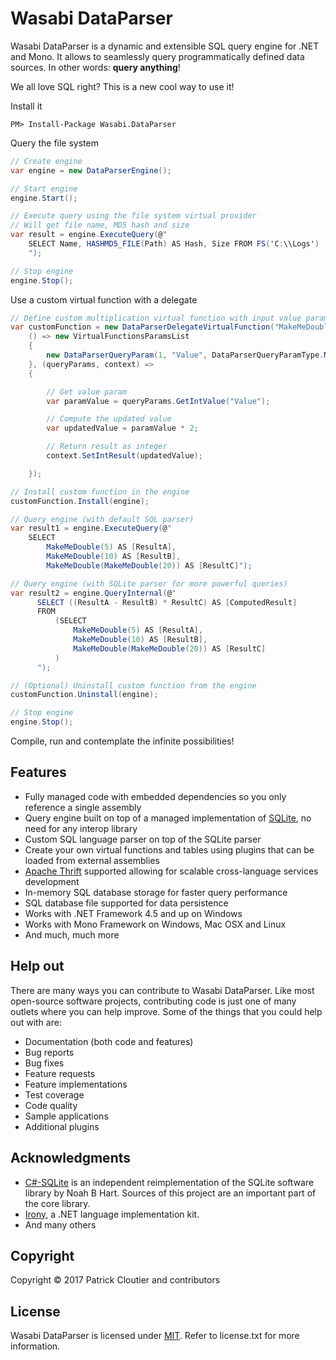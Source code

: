 # Wasabi DataParser
Wasabi DataParser is a dynamic and extensible SQL query engine for .NET and Mono. It allows to seamlessly query programmatically defined data sources. In other words: **query anything**!

We all love SQL right? This is a new cool way to use it!

Install it

```
PM> Install-Package Wasabi.DataParser
```

Query the file system
```csharp
// Create engine
var engine = new DataParserEngine();

// Start engine
engine.Start();

// Execute query using the file system virtual provider
// Will get file name, MD5 hash and size
var result = engine.ExecuteQuery(@"
    SELECT Name, HASHMD5_FILE(Path) AS Hash, Size FROM FS('C:\\Logs')
    ");   

// Stop engine
engine.Stop();         
```

Use a custom virtual function with a delegate
```csharp
// Define custom multiplication virtual function with input value parameter
var customFunction = new DataParserDelegateVirtualFunction("MakeMeDouble",
    () => new VirtualFunctionsParamsList
    {
        new DataParserQueryParam(1, "Value", DataParserQueryParamType.Number)
    }, (queryParams, context) =>
    {

        // Get value param
        var paramValue = queryParams.GetIntValue("Value");

        // Compute the updated value
        var updatedValue = paramValue * 2;

        // Return result as integer
        context.SetIntResult(updatedValue);

    });

// Install custom function in the engine
customFunction.Install(engine);

// Query engine (with default SQL parser)
var result1 = engine.ExecuteQuery(@"
    SELECT
        MakeMeDouble(5) AS [ResultA],
        MakeMeDouble(10) AS [ResultB],
        MakeMeDouble(MakeMeDouble(20)) AS [ResultC]");

// Query engine (with SQLite parser for more powerful queries)
var result2 = engine.QueryInternal(@"
      SELECT ((ResultA - ResultB) * ResultC) AS [ComputedResult]
      FROM
          (SELECT
              MakeMeDouble(5) AS [ResultA],
              MakeMeDouble(10) AS [ResultB],
              MakeMeDouble(MakeMeDouble(20)) AS [ResultC]
          )
      ");

// (Optional) Uninstall custom function from the engine
customFunction.Uninstall(engine);

// Stop engine
engine.Stop();
```
Compile, run and contemplate the infinite possibilities!

## Features

* Fully managed code with embedded dependencies so you only reference a single assembly
* Query engine built on top of a managed implementation of [SQLite](https://www.sqlite.org/), no need for any interop library
* Custom SQL language parser on top of the SQLite parser
* Create your own virtual functions and tables using plugins that can be loaded from external assemblies
* [Apache Thrift](https://thrift.apache.org/) supported allowing for scalable cross-language services development
* In-memory SQL database storage for faster query performance
* SQL database file supported for data persistence
* Works with .NET Framework 4.5 and up on Windows
* Works with Mono Framework on Windows, Mac OSX and Linux
* And much, much more

## Help out

There are many ways you can contribute to Wasabi DataParser. Like most open-source software projects, contributing code is just one of many outlets where you can help improve. Some of the things that you could help out with are:

* Documentation (both code and features)
* Bug reports
* Bug fixes
* Feature requests
* Feature implementations
* Test coverage
* Code quality
* Sample applications
* Additional plugins

## Acknowledgments

* [C#-SQLite](https://code.google.com/archive/p/csharp-sqlite/) is an independent reimplementation of the SQLite software library by Noah B Hart. Sources of this project are an important part of the core library.
* [Irony](https://irony.codeplex.com/), a .NET language implementation kit.
* And many others

## Copyright

Copyright © 2017 Patrick Cloutier and contributors

## License

Wasabi DataParser is licensed under [MIT](http://www.opensource.org/licenses/mit-license.php "Read more about the MIT license form"). Refer to license.txt for more information.
